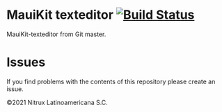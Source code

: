 # MauiKit texteditor [![Build Status](https://travis-ci.org/Nitrux/mauikit-texteditor.svg?branch=main)](https://travis-ci.org/Nitrux/mauikit-texteditor)

MauiKit-texteditor from Git master.

# Issues
If you find problems with the contents of this repository please create an issue.

©2021 Nitrux Latinoamericana S.C.

